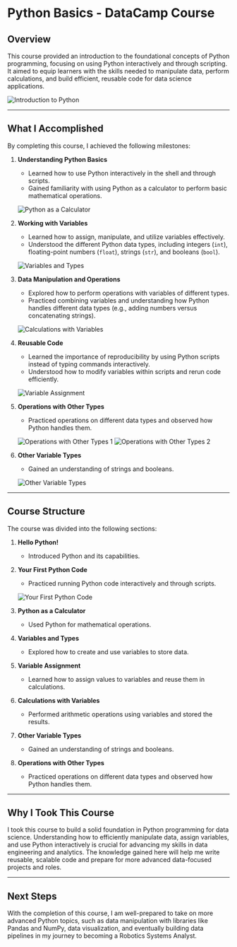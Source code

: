 # Python Basics - DataCamp Course

## Overview

This course provided an introduction to the foundational concepts of Python programming, focusing on using Python interactively and through scripting. It aimed to equip learners with the skills needed to manipulate data, perform calculations, and build efficient, reusable code for data science applications.

![Introduction to Python](images/introduction_to_python.PNG)

---

## What I Accomplished

By completing this course, I achieved the following milestones:

1. **Understanding Python Basics**
   - Learned how to use Python interactively in the shell and through scripts.
   - Gained familiarity with using Python as a calculator to perform basic mathematical operations.
   
   ![Python as a Calculator](images/python_as_a_calculator.PNG)

2. **Working with Variables**
   - Learned how to assign, manipulate, and utilize variables effectively.
   - Understood the different Python data types, including integers (`int`), floating-point numbers (`float`), strings (`str`), and booleans (`bool`).
   
   ![Variables and Types](images/variables_and_types.PNG)

3. **Data Manipulation and Operations**
   - Explored how to perform operations with variables of different types.
   - Practiced combining variables and understanding how Python handles different data types (e.g., adding numbers versus concatenating strings).
   
   ![Calculations with Variables](images/calculations_with_variables.PNG)

4. **Reusable Code**
   - Learned the importance of reproducibility by using Python scripts instead of typing commands interactively.
   - Understood how to modify variables within scripts and rerun code efficiently.
   
   ![Variable Assignment](images/variable_assignment.PNG)

5. **Operations with Other Types**
   - Practiced operations on different data types and observed how Python handles them.
   
   ![Operations with Other Types 1](images/operations_with_other_types_1.PNG)
   ![Operations with Other Types 2](images/operations_with_other_types_2.PNG)

6. **Other Variable Types**
   - Gained an understanding of strings and booleans.
   
   ![Other Variable Types](images/other_variable_types.PNG)

---

## Course Structure

The course was divided into the following sections:

1. **Hello Python!**
   - Introduced Python and its capabilities.
2. **Your First Python Code**
   - Practiced running Python code interactively and through scripts.
   
   ![Your First Python Code](images/your_first_python_code.PNG)

3. **Python as a Calculator**
   - Used Python for mathematical operations.
4. **Variables and Types**
   - Explored how to create and use variables to store data.
5. **Variable Assignment**
   - Learned how to assign values to variables and reuse them in calculations.
6. **Calculations with Variables**
   - Performed arithmetic operations using variables and stored the results.
7. **Other Variable Types**
   - Gained an understanding of strings and booleans.
8. **Operations with Other Types**
   - Practiced operations on different data types and observed how Python handles them.

---

## Why I Took This Course

I took this course to build a solid foundation in Python programming for data science. Understanding how to efficiently manipulate data, assign variables, and use Python interactively is crucial for advancing my skills in data engineering and analytics. The knowledge gained here will help me write reusable, scalable code and prepare for more advanced data-focused projects and roles.

---

## Next Steps

With the completion of this course, I am well-prepared to take on more advanced Python topics, such as data manipulation with libraries like Pandas and NumPy, data visualization, and eventually building data pipelines in my journey to becoming a Robotics Systems Analyst.

